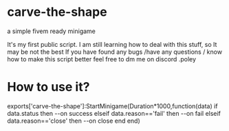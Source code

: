 # carve-the-shape
a simple fivem ready minigame 

It's my first public script.
I am still learning how to deal with this stuff, so It may be not the best
If you  have found any bugs /have any questions / know how to make this script better feel free to dm me on discord .poley 

# How to use it?

exports['carve-the-shape']:StartMinigame(Duration*1000,function(data)
    if data.status then
      --on success 
    elseif data.reason=='fail' then
     --on fail
    elseif data.reason=='close' then
      --on close
    end
end)
